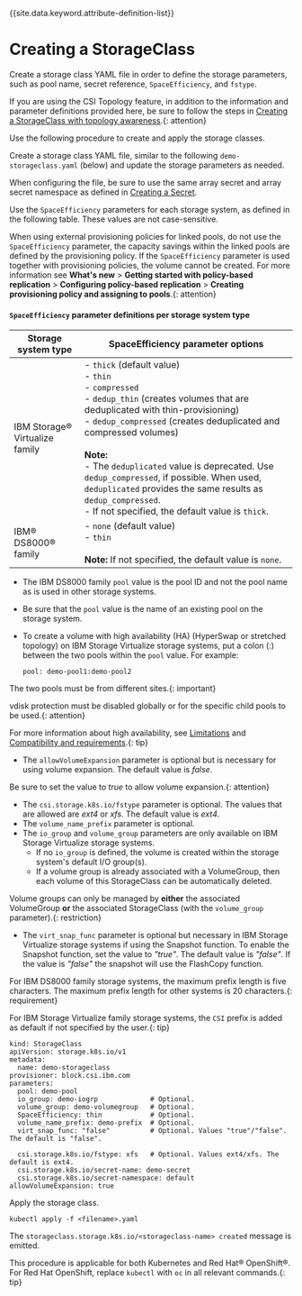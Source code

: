 
{{site.data.keyword.attribute-definition-list}}

# Creating a StorageClass

Create a storage class YAML file in order to define the storage parameters, such as pool name, secret reference, `SpaceEfficiency`, and `fstype`.

If you are using the CSI Topology feature, in addition to the information and parameter definitions provided here, be sure to follow the steps in [Creating a StorageClass with topology awareness](creating_storageclass_topology_aware.md).{: attention}

Use the following procedure to create and apply the storage classes.

Create a storage class YAML file, similar to the following `demo-storageclass.yaml` (below) and update the storage parameters as needed.

When configuring the file, be sure to use the same array secret and array secret namespace as defined in [Creating a Secret](creating_secret.md).

Use the `SpaceEfficiency` parameters for each storage system, as defined in the following table. These values are not case-sensitive.

When using external provisioning policies for linked pools, do not use the `SpaceEfficiency` parameter, the capacity savings within the linked pools are defined by the provisioning policy. If the `SpaceEfficiency` parameter is used together with provisioning policies, the volume cannot be created. For more information see **What's new** > **Getting started with policy-based replication** > **Configuring policy-based replication** > **Creating provisioning policy and assigning to pools**.{: attention}

#### `SpaceEfficiency` parameter definitions per storage system type

|Storage system type|SpaceEfficiency parameter options|
|-------------------|---------------------------------|
|IBM Storage® Virtualize family|- `thick` (default value)<br />- `thin`<br />- `compressed`<br />- `dedup_thin` (creates volumes that are deduplicated with thin-provisioning)<br />- `dedup_compressed` (creates deduplicated and compressed volumes)<br /><br /> **Note:** <br />- The `deduplicated` value is deprecated. Use `dedup_compressed`, if possible. When used, `deduplicated` provides the same results as `dedup_compressed`.<br />- If not specified, the default value is `thick`.|
|IBM® DS8000® family| - `none` (default value) <br />- `thin`<br /><br /> **Note:** If not specified, the default value is `none`.|

- The IBM DS8000 family `pool` value is the pool ID and not the pool name as is used in other storage systems.
- Be sure that the `pool` value is the name of an existing pool on the storage system.
- To create a volume with high availability (HA) (HyperSwap or stretched topology) on IBM Storage Virtualize storage systems, put a colon (:) between the two pools within the `pool` value. For example:
  
  `pool: demo-pool1:demo-pool2`
  
The two pools must be from different sites.{: important}

vdisk protection must be disabled globally or for the specific child pools to be used.{: attention}
   
For more information about high availability, see [Limitations](../release_notes/limitations.md) and [Compatibility and requirements](../installation/install_compatibility_requirements.md).{: tip}

- The `allowVolumeExpansion` parameter is optional but is necessary for using volume expansion. The default value is _false_.

Be sure to set the value to _true_ to allow volume expansion.{: attention}

- The `csi.storage.k8s.io/fstype` parameter is optional. The values that are allowed are _ext4_ or _xfs_. The default value is _ext4_.
- The `volume_name_prefix` parameter is optional.
- The `io_group` and `volume_group` parameters are only available on IBM Storage Virtualize storage systems.
  - If no `io_group` is defined, the volume is created within the storage system's default I/O group(s).
  - If a volume group is already associated with a VolumeGroup, then each volume of this StorageClass can be automatically deleted.

Volume groups can only be managed by **either** the associated VolumeGroup **or** the associated StorageClass (with the `volume_group` parameter).{: restriction}

- The `virt_snap_func` parameter is optional but necessary in IBM Storage Virtualize storage systems if using the Snapshot function. To enable the Snapshot function, set the value to _"true"_. The default value is _"false"_. If the value is _"false"_ the snapshot will use the FlashCopy function.

For IBM DS8000 family storage systems, the maximum prefix length is five characters. The maximum prefix length for other systems is 20 characters.{: requirement}

For IBM Storage Virtualize family storage systems, the `CSI` prefix is added as default if not specified by the user.{: tip}

    kind: StorageClass
    apiVersion: storage.k8s.io/v1
    metadata:
      name: demo-storageclass
    provisioner: block.csi.ibm.com
    parameters:
      pool: demo-pool
      io_group: demo-iogrp             # Optional.
      volume_group: demo-volumegroup   # Optional.
      SpaceEfficiency: thin            # Optional.
      volume_name_prefix: demo-prefix  # Optional.
      virt_snap_func: "false"          # Optional. Values "true"/"false". The default is "false".

      csi.storage.k8s.io/fstype: xfs   # Optional. Values ext4/xfs. The default is ext4.
      csi.storage.k8s.io/secret-name: demo-secret
      csi.storage.k8s.io/secret-namespace: default
    allowVolumeExpansion: true

Apply the storage class.

    kubectl apply -f <filename>.yaml

The `storageclass.storage.k8s.io/<storageclass-name> created` message is emitted.

This procedure is applicable for both Kubernetes and Red Hat® OpenShift®. For Red Hat OpenShift, replace `kubectl` with `oc` in all relevant commands.{: tip}

